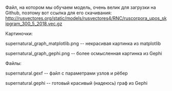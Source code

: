 Файл, на котором мы обучаем модель, очень велик для загрузки на Github, поэтому вот ссылка для его скачивания: http://rusvectores.org/static/models/rusvectores4/RNC/ruscorpora_upos_skipgram_300_5_2018.vec.gz

Картиночки:

supernatural_graph_matplotlib.png -- некрасивая картинка из matplotlib

supernatural_graph_gephi.png -- более осмысленная картинка из Gephi

Файлы:

supernatural.gexf -- файл с параметрами узлов и рёбер

supernatural.gephi -- готовый красивый (надеюсь) граф из Gephi
